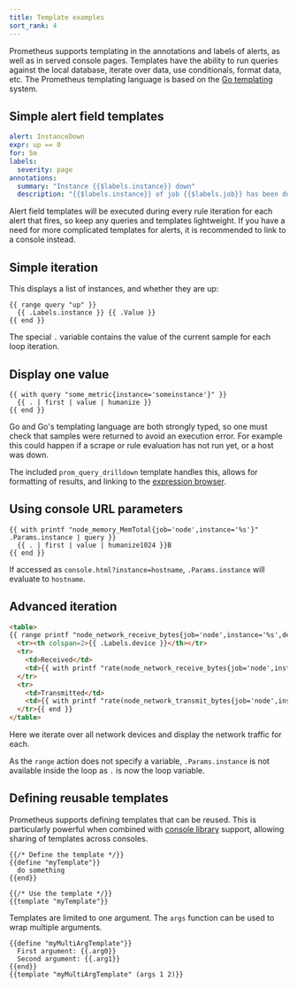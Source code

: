 ```yaml
---
title: Template examples
sort_rank: 4
---
```


Prometheus supports templating in the annotations and labels of alerts,
as well as in served console pages. Templates have the ability to run
queries against the local database, iterate over data, use conditionals,
format data, etc. The Prometheus templating language is based on the [Go
templating](https://golang.org/pkg/text/template/) system.

## Simple alert field templates

```yaml
alert: InstanceDown
expr: up == 0
for: 5m
labels:
  severity: page
annotations:
  summary: "Instance {{$labels.instance}} down"
  description: "{{$labels.instance}} of job {{$labels.job}} has been down for more than 5 minutes."
```

Alert field templates will be executed during every rule iteration for each
alert that fires, so keep any queries and templates lightweight. If you have a
need for more complicated templates for alerts, it is recommended to link to a
console instead.

## Simple iteration

This displays a list of instances, and whether they are up:

```
{{ range query "up" }}
  {{ .Labels.instance }} {{ .Value }}
{{ end }}
```

The special `.` variable contains the value of the current sample for each loop iteration.

## Display one value

```
{{ with query "some_metric{instance='someinstance'}" }}
  {{ . | first | value | humanize }}
{{ end }}
```

Go and Go's templating language are both strongly typed, so one must check that
samples were returned to avoid an execution error. For example this could
happen if a scrape or rule evaluation has not run yet, or a host was down.

The included `prom_query_drilldown` template handles this, allows for
formatting of results, and linking to the [expression browser](https://prometheus.io/docs/visualization/browser/).

## Using console URL parameters

```
{{ with printf "node_memory_MemTotal{job='node',instance='%s'}" .Params.instance | query }}
  {{ . | first | value | humanize1024 }}B
{{ end }}
```

If accessed as `console.html?instance=hostname`, `.Params.instance` will evaluate to `hostname`.

## Advanced iteration

```html
<table>
{{ range printf "node_network_receive_bytes{job='node',instance='%s',device!='lo'}" .Params.instance | query | sortByLabel "device"}}
  <tr><th colspan=2>{{ .Labels.device }}</th></tr>
  <tr>
    <td>Received</td>
    <td>{{ with printf "rate(node_network_receive_bytes{job='node',instance='%s',device='%s'}[5m])" .Labels.instance .Labels.device | query }}{{ . | first | value | humanize }}B/s{{end}}</td>
  </tr>
  <tr>
    <td>Transmitted</td>
    <td>{{ with printf "rate(node_network_transmit_bytes{job='node',instance='%s',device='%s'}[5m])" .Labels.instance .Labels.device | query }}{{ . | first | value | humanize }}B/s{{end}}</td>
  </tr>{{ end }}
</table>
```

Here we iterate over all network devices and display the network traffic for each.

As the `range` action does not specify a variable, `.Params.instance` is not
available inside the loop as `.` is now the loop variable.

## Defining reusable templates

Prometheus supports defining templates that can be reused. This is particularly
powerful when combined with
[console library](template_reference.md#console-templates) support, allowing
sharing of templates across consoles.

```
{{/* Define the template */}}
{{define "myTemplate"}}
  do something
{{end}}

{{/* Use the template */}}
{{template "myTemplate"}}
```

Templates are limited to one argument. The `args` function can be used to wrap multiple arguments.

```
{{define "myMultiArgTemplate"}}
  First argument: {{.arg0}}
  Second argument: {{.arg1}}
{{end}}
{{template "myMultiArgTemplate" (args 1 2)}}
```

